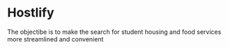 # Hostlify

The objectibe is to make the search for student housing and food services more streamlined and convenient
